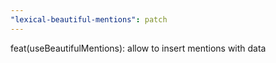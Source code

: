 ```yaml
---
"lexical-beautiful-mentions": patch
---
```


feat(useBeautifulMentions): allow to insert mentions with data

